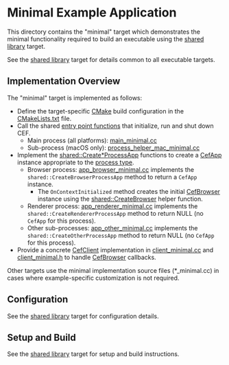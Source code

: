 # Minimal Example Application

This directory contains the "minimal" target which demonstrates the minimal functionality required to build an executable using the [shared library](../shared) target.

See the [shared library](../shared) target for details common to all executable targets.

## Implementation Overview

The "minimal" target is implemented as follows:

- Define the target-specific [CMake](https://cmake.org/) build configuration in the [CMakeLists.txt](CMakeLists.txt) file.
- Call the shared [entry point functions](https://bitbucket.org/chromiumembedded/cef/wiki/GeneralUsage.md#markdown-header-entry-point-function) that initialize, run and shut down CEF.
  - Main process (all platforms): [main_minimal.cc](main_minimal.cc)
  - Sub-process (macOS only): [process_helper_mac_minimal.cc](process_helper_mac_minimal.cc)
- Implement the [shared::Create\*ProcessApp](../shared/app_factory.h) functions to create a [CefApp](https://bitbucket.org/chromiumembedded/cef/wiki/GeneralUsage.md#markdown-header-cefapp) instance appropriate to the [process type](https://bitbucket.org/chromiumembedded/cef/wiki/GeneralUsage.md#markdown-header-processes).
  - Browser process: [app_browser_minimal.cc](app_browser_minimal.cc) implements the `shared::CreateBrowserProcessApp` method to return a `CefApp` instance.
    - The `OnContextInitialized` method creates the initial [CefBrowser](https://bitbucket.org/chromiumembedded/cef/wiki/GeneralUsage.md#markdown-header-cefbrowser-and-cefframe) instance using the [shared::CreateBrowser](../shared/browser_util.h) helper function.
  - Renderer process: [app_renderer_minimal.cc](app_renderer_minimal.cc) implements the `shared::CreateRendererProcessApp` method to return NULL (no `CefApp` for this process).
  - Other sub-processes: [app_other_minimal.cc](app_other_minimal.cc) implements the `shared::CreateOtherProcessApp` method to return NULL (no `CefApp` for this process).
- Provide a concrete [CefClient](https://bitbucket.org/chromiumembedded/cef/wiki/GeneralUsage.md#markdown-header-cefclient) implementation in [client_minimal.cc](client_minimal.cc) and [client_minimal.h](client_minimal.h) to handle [CefBrowser](https://bitbucket.org/chromiumembedded/cef/wiki/GeneralUsage.md#markdown-header-cefbrowser-and-cefframe) callbacks.

Other targets use the minimal implementation source files (\*\_minimal.cc) in cases where example-specific customization is not required.

## Configuration

See the [shared library](../shared) target for configuration details.

## Setup and Build

See the [shared library](../shared) target for setup and build instructions.
